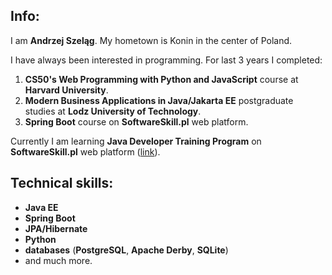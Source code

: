 Info:
-----
I am **Andrzej Szeląg**. My hometown is Konin in the center of Poland. 

I have always been interested in programming. For last 3 years I completed:
1. **CS50's Web Programming with Python and JavaScript** course at **Harvard University**.
2. **Modern Business Applications in Java/Jakarta EE** postgraduate studies at **Lodz University of Technology**.
3. **Spring Boot** course on **SoftwareSkill.pl** web platform.

Currently I am learning **Java Developer Training Program** on **SoftwareSkill.pl** web platform ([link](https://softwareskill.pl/program/java-developer)).

Technical skills:
-----------------
* **Java EE**
* **Spring Boot**
* **JPA/Hibernate**
* **Python**
* **databases** (**PostgreSQL**, **Apache Derby**, **SQLite**) 
* and much more.
